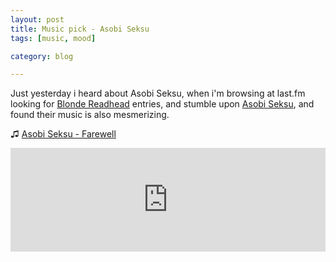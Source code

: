 ```yaml
---
layout: post
title: Music pick - Asobi Seksu
tags: [music, mood]

category: blog

---
```


Just yesterday i heard about Asobi Seksu, when i'm browsing at last.fm looking for [Blonde Readhead](http://www.last.fm/music/Blonde+Redhead) entries, and stumble upon [Asobi Seksu](http://www.last.fm/music/Asobi+Seksu/), and found their music is also mesmerizing.

♫ [Asobi Seksu - Farewell](https://soundcloud.com/sargent-house/asobi-seksu-farewell)

<iframe width="100%" height="166" scrolling="no" frameborder="no" src="https://w.soundcloud.com/player/?url=https%3A//api.soundcloud.com/tracks/65748504"></iframe>
